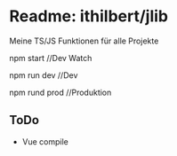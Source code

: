 # Readme: ithilbert/jlib

Meine TS/JS Funktionen für alle Projekte


npm start 	//Dev Watch

npm run dev    //Dev

npm rund prod  //Produktion


## ToDo
- Vue compile
